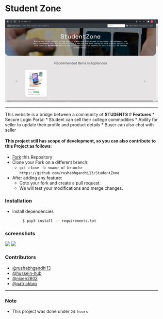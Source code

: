 # <b>Student Zone</b>

![](/media/screenshot.jpg)

<hr/>
This website is a bridge between a community of <b>STUDENTS</b> 
# <b>Features</b>
* Secure Login Portal
* Student can sell their college commodities
* Ability for seller to update their profile and product details
* Buyer can also chat with seller

#### This project still has scope of development, so you can also contribute to this Project as follows:

- [Fork](https://github.com/rushabhgandhi13/StudentZone) this Repository
- Clone your Fork on a different branch:
  - `git clone -b <name-of-branch> https://github.com/rushabhgandhi13/StudentZone`
- After adding any feature:
  - Goto your fork and create a pull request.
  - We will test your modifications and merge changes.

### Installation

- Install dependencies

```sh
        $ pip3 install -r requirements.txt
```

### screenshots

![](/media/img/screenshot2.jpg)
![](/media/img/screenshot3.jpg)

### Contributors

- [@rushabhgandhi13](https://github.com/rushabhgandhi13)
- [@hussein-hub](https://github.com/hussein-hub)
- [@nixen2802](https://github.com/nixen2802)
- [@patrickbro](https://github.com/patrickbro13)

---

### Note

- This project was done under `24 hours`

